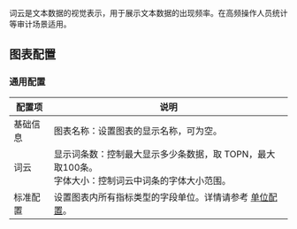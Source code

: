 词云是文本数据的视觉表示，用于展示文本数据的出现频率。在高频操作人员统计等审计场景适用。

## 图表配置

### 通用配置



| 配置项     | 说明                                                         |
| ---------- | ------------------------------------------------------------ |
| 基础信息 | 图表名称：设置图表的显示名称，可为空。                                 |
| 词云 | 显示词条数：控制最大显示多少条数据，取 TOPN，最大取100条。<br />字体大小：控制词云中词条的字体大小范围。 |
| 标准配置 | 设置图表内所有指标类型的字段单位。详情请参考 [单位配置](https://intl.cloud.tencent.com/document/product/614/47788)。     |





